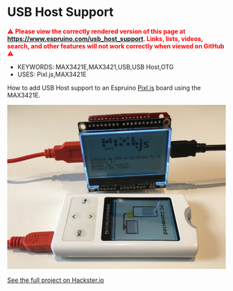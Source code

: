 <!--- Copyright (c) 2019 Gordon Williams, Pur3 Ltd. See the file LICENSE for copying permission. -->
USB Host Support
=====================

<span style="color:red">:warning: **Please view the correctly rendered version of this page at https://www.espruino.com/usb_host_support. Links, lists, videos, search, and other features will not work correctly when viewed on GitHub** :warning:</span>

* KEYWORDS: MAX3421E,MAX3421,USB,USB Host,OTG
* USES: Pixl.js,MAX3421E

How to add USB Host support to an Espruino [Pixl.js](/Pixl.js) board using the MAX3421E.

![](usb_host_support.jpg)

[See the full project on Hackster.io](https://www.hackster.io/gerrit-niezen/adding-usb-host-support-to-espruino-2c494d)
